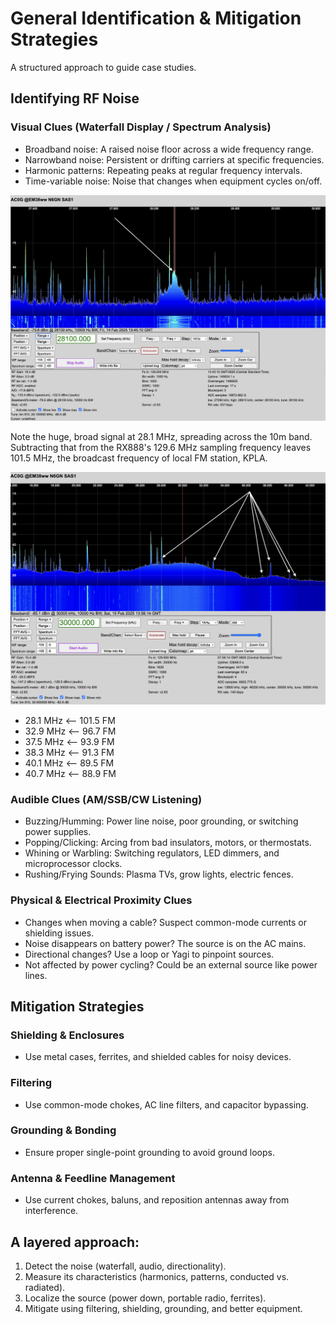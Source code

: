 # General Identification & Mitigation Strategies

A structured approach to guide case studies.

## Identifying RF Noise

### Visual Clues (Waterfall Display / Spectrum Analysis)
- Broadband noise: A raised noise floor across a wide frequency range.
- Narrowband noise: Persistent or drifting carriers at specific frequencies.
- Harmonic patterns: Repeating peaks at regular frequency intervals.
- Time-variable noise: Noise that changes when equipment cycles on/off.

![](../_images/FM_incursion.png)

Note the huge, broad signal at 28.1 MHz, spreading across the 10m band.  Subtracting that from the RX888's 129.6 MHz sampling frequency leaves 101.5 MHz, the broadcast frequency of local FM station, KPLA.  

![](../_images/multiple_FM.png)

- 28.1 MHz <-- 101.5 FM
- 32.9 MHz <--  96.7 FM
- 37.5 MHz <--  93.9 FM
- 38.3 MHz <--  91.3 FM
- 40.1 MHz <--  89.5 FM
- 40.7 MHz <--  88.9 FM

### Audible Clues (AM/SSB/CW Listening)
- Buzzing/Humming: Power line noise, poor grounding, or switching power supplies.
- Popping/Clicking: Arcing from bad insulators, motors, or thermostats.
- Whining or Warbling: Switching regulators, LED dimmers, and microprocessor clocks.
- Rushing/Frying Sounds: Plasma TVs, grow lights, electric fences.

### Physical & Electrical Proximity Clues
- Changes when moving a cable? Suspect common-mode currents or shielding issues.
- Noise disappears on battery power? The source is on the AC mains.
- Directional changes? Use a loop or Yagi to pinpoint sources.
- Not affected by power cycling? Could be an external source like power lines.

## Mitigation Strategies

### Shielding & Enclosures
- Use metal cases, ferrites, and shielded cables for noisy devices.

### Filtering
- Use common-mode chokes, AC line filters, and capacitor bypassing.

### Grounding & Bonding
- Ensure proper single-point grounding to avoid ground loops.

### Antenna & Feedline Management
- Use current chokes, baluns, and reposition antennas away from interference.

## A layered approach:
1.	Detect the noise (waterfall, audio, directionality).
2.	Measure its characteristics (harmonics, patterns, conducted vs. radiated).
3.	Localize the source (power down, portable radio, ferrites).
4.	Mitigate using filtering, shielding, grounding, and better equipment.


